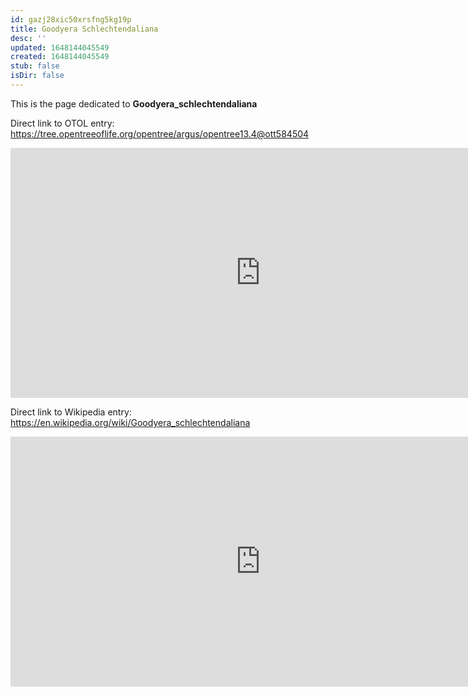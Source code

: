 ```yaml
---
id: gazj28xic50xrsfng5kg19p
title: Goodyera Schlechtendaliana
desc: ''
updated: 1648144045549
created: 1648144045549
stub: false
isDir: false
---
```

This is the page dedicated to **Goodyera_schlechtendaliana**


Direct link to OTOL entry: https://tree.opentreeoflife.org/opentree/argus/opentree13.4@ott584504



<html>
    <body>
    <iframe src="https://tree.opentreeoflife.org/opentree/argus/opentree13.4@ott584504"
    width="800" height="400" frameborder="0" allowfullscreen> </iframe>
    </body>
</html>
    


Direct link to Wikipedia entry: https://en.wikipedia.org/wiki/Goodyera_schlechtendaliana



<html>
    <body>
    <iframe src="https://en.wikipedia.org/wiki/Goodyera_schlechtendaliana"
    width="800" height="400" frameborder="0" allowfullscreen> </iframe>
    </body>
</html>
    
